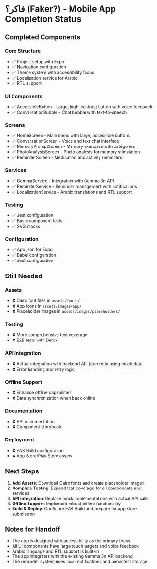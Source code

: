 # فاكر؟ (Faker?) - Mobile App Completion Status

## Completed Components

### Core Structure
- ✅ Project setup with Expo
- ✅ Navigation configuration
- ✅ Theme system with accessibility focus
- ✅ Localization service for Arabic
- ✅ RTL support

### UI Components
- ✅ AccessibleButton - Large, high-contrast button with voice feedback
- ✅ ConversationBubble - Chat bubble with text-to-speech

### Screens
- ✅ HomeScreen - Main menu with large, accessible buttons
- ✅ ConversationScreen - Voice and text chat interface
- ✅ MemoryPromptScreen - Memory exercises with categories
- ✅ PhotoAnalysisScreen - Photo analysis for memory stimulation
- ✅ ReminderScreen - Medication and activity reminders

### Services
- ✅ GemmaService - Integration with Gemma 3n API
- ✅ ReminderService - Reminder management with notifications
- ✅ LocalizationService - Arabic translations and RTL support

### Testing
- ✅ Jest configuration
- ✅ Basic component tests
- ✅ SVG mocks

### Configuration
- ✅ App.json for Expo
- ✅ Babel configuration
- ✅ Jest configuration

## Still Needed

### Assets
- ❌ Cairo font files in `assets/fonts/`
- ❌ App icons in `assets/images/app/`
- ❌ Placeholder images in `assets/images/placeholders/`

### Testing
- ❌ More comprehensive test coverage
- ❌ E2E tests with Detox

### API Integration
- ❌ Actual integration with backend API (currently using mock data)
- ❌ Error handling and retry logic

### Offline Support
- ❌ Enhance offline capabilities
- ❌ Data synchronization when back online

### Documentation
- ❌ API documentation
- ❌ Component storybook

### Deployment
- ❌ EAS Build configuration
- ❌ App Store/Play Store assets

## Next Steps

1. **Add Assets**: Download Cairo fonts and create placeholder images
2. **Complete Testing**: Expand test coverage for all components and services
3. **API Integration**: Replace mock implementations with actual API calls
4. **Offline Support**: Implement robust offline functionality
5. **Build & Deploy**: Configure EAS Build and prepare for app store submission

## Notes for Handoff

- The app is designed with accessibility as the primary focus
- All UI components have large touch targets and voice feedback
- Arabic language and RTL support is built-in
- The app integrates with the existing Gemma 3n API backend
- The reminder system uses local notifications and persistent storage 